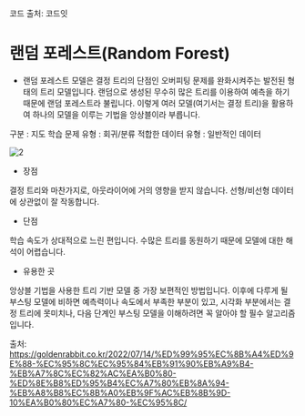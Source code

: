 코드 출처: 코드잇

# 랜덤 포레스트(Random Forest)
- 랜덤 포레스트 모델은 결정 트리의 단점인 오버피팅 문제를 완화시켜주는 발전된 형태의 트리 모델입니다. 랜덤으로 생성된 무수히 많은 트리를 이용하여 예측을 하기 때문에 랜덤 포레스트라 불립니다. 이렇게 여러 모델(여기서는 결정 트리)을 활용하여 하나의 모델을 이루는 기법을 앙상블이라 부릅니다.

구분 : 지도 학습
문제 유형 : 회귀/분류
적합한 데이터 유형 : 일반적인 데이터

![2](https://github.com/jaeb0129/baseball/assets/63768509/307c5443-3ff0-4768-8ad9-150e66537ae0)

- 장점

결정 트리와 마찬가지로, 아웃라이어에 거의 영향을 받지 않습니다.
선형/비선형 데이터에 상관없이 잘 작동합니다.

- 단점

학습 속도가 상대적으로 느린 편입니다.
수많은 트리를 동원하기 때문에 모델에 대한 해석이 어렵습니다.

- 유용한 곳

앙상블 기법을 사용한 트리 기반 모델 중 가장 보편적인 방법입니다. 이후에 다루게 될 부스팅 모델에 비하면 예측력이나 속도에서 부족한 부분이 있고, 시각화 부분에서는 결정 트리에 못미치나, 다음 단계인 부스팅 모델을 이해하려면 꼭 알아야 할 필수 알고리즘입니다.

출처: https://goldenrabbit.co.kr/2022/07/14/%ED%99%95%EC%8B%A4%ED%9E%88-%EC%95%8C%EC%95%84%EB%91%90%EB%A9%B4-%EB%A7%8C%EC%82%AC%EA%B0%80-%ED%8E%B8%ED%95%B4%EC%A7%80%EB%8A%94-%EB%A8%B8%EC%8B%A0%EB%9F%AC%EB%8B%9D-10%EA%B0%80%EC%A7%80-%EC%95%8C/
